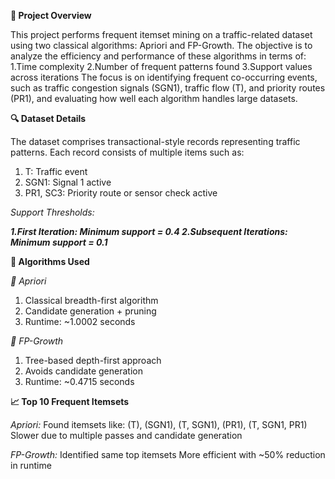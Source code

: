 **🧾 Project Overview**

This project performs frequent itemset mining on a traffic-related dataset using two classical algorithms: Apriori and FP-Growth. The objective is to analyze the efficiency and performance of these algorithms in terms of:
1.Time complexity
2.Number of frequent patterns found
3.Support values across iterations
The focus is on identifying frequent co-occurring events, such as traffic congestion signals (SGN1), traffic flow (T), and priority routes (PR1), and evaluating how well each algorithm handles large datasets.


**🔍 Dataset Details**

The dataset comprises transactional-style records representing traffic patterns. Each record consists of multiple items such as:
1. T: Traffic event
2. SGN1: Signal 1 active
3. PR1, SC3: Priority route or sensor check active
   
_Support Thresholds:_

_**1.First Iteration: Minimum support = 0.4
2.Subsequent Iterations: Minimum support = 0.1**_

**🧠 Algorithms Used**

_🔶 Apriori_
1. Classical breadth-first algorithm
2. Candidate generation + pruning
3. Runtime: ~1.0002 seconds
   
_🔷 FP-Growth_
1. Tree-based depth-first approach
2. Avoids candidate generation
3. Runtime: ~0.4715 seconds
   
**📈 Top 10 Frequent Itemsets**

_Apriori:_
Found itemsets like: (T), (SGN1), (T, SGN1), (PR1), (T, SGN1, PR1)
Slower due to multiple passes and candidate generation

_FP-Growth:_
Identified same top itemsets
More efficient with ~50% reduction in runtime

